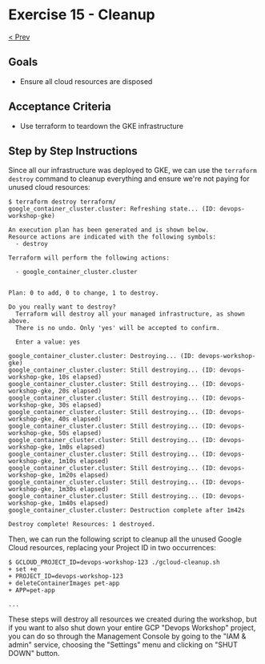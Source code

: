 # Exercise 15 - Cleanup
[< Prev](14-canary-release.md)


## Goals

* Ensure all cloud resources are disposed

## Acceptance Criteria

* Use terraform to teardown the GKE infrastructure

## Step by Step Instructions

Since all our infrastructure was deployed to GKE, we can use the `terraform
destroy` command to cleanup everything and ensure we're not paying for unused
cloud resources:

```shell
$ terraform destroy terraform/
google_container_cluster.cluster: Refreshing state... (ID: devops-workshop-gke)

An execution plan has been generated and is shown below.
Resource actions are indicated with the following symbols:
  - destroy

Terraform will perform the following actions:

  - google_container_cluster.cluster


Plan: 0 to add, 0 to change, 1 to destroy.

Do you really want to destroy?
  Terraform will destroy all your managed infrastructure, as shown above.
  There is no undo. Only 'yes' will be accepted to confirm.

  Enter a value: yes

google_container_cluster.cluster: Destroying... (ID: devops-workshop-gke)
google_container_cluster.cluster: Still destroying... (ID: devops-workshop-gke, 10s elapsed)
google_container_cluster.cluster: Still destroying... (ID: devops-workshop-gke, 20s elapsed)
google_container_cluster.cluster: Still destroying... (ID: devops-workshop-gke, 30s elapsed)
google_container_cluster.cluster: Still destroying... (ID: devops-workshop-gke, 40s elapsed)
google_container_cluster.cluster: Still destroying... (ID: devops-workshop-gke, 50s elapsed)
google_container_cluster.cluster: Still destroying... (ID: devops-workshop-gke, 1m0s elapsed)
google_container_cluster.cluster: Still destroying... (ID: devops-workshop-gke, 1m10s elapsed)
google_container_cluster.cluster: Still destroying... (ID: devops-workshop-gke, 1m20s elapsed)
google_container_cluster.cluster: Still destroying... (ID: devops-workshop-gke, 1m30s elapsed)
google_container_cluster.cluster: Still destroying... (ID: devops-workshop-gke, 1m40s elapsed)
google_container_cluster.cluster: Destruction complete after 1m42s

Destroy complete! Resources: 1 destroyed.
```

Then, we can run the following script to cleanup all the unused Google Cloud
resources, replacing your Project ID in two occurrences:

```shell
$ GCLOUD_PROJECT_ID=devops-workshop-123 ./gcloud-cleanup.sh
+ set +e
+ PROJECT_ID=devops-workshop-123
+ deleteContainerImages pet-app
+ APP=pet-app

...
```

These steps will destroy all resources we created during the workshop, but if
you want to also shut down your entire GCP "Devops Workshop" project, you can do
so through the Management Console by going to the "IAM & admin" service,
choosing the "Settings" menu and clicking on "SHUT DOWN" button.
